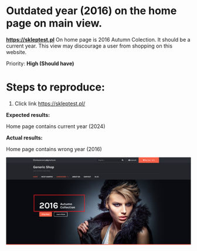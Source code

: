 # Outdated year (2016) on the home page on main view.

**https://skleptest.pl** On home page is 2016 Autumn Colection. It should be a current year. This view may discourage a
user from shopping on this website.

Priority: **High (Should have)** 

# Steps to reproduce:

1. Click link https://skleptest.pl/

**Expected results:**

Home page contains current year (2024)

**Actual results:**

Home page contains wrong year (2016)

[![image-003.png](https://raw.githubusercontent.com/Karolka29/sandbox/master/images/image-003.png)](https://github.com/Karolka29/sandbox/blob/master/images/image-003.png)